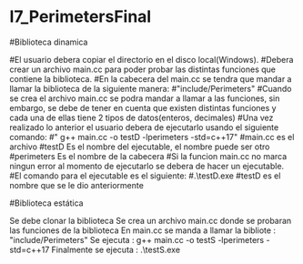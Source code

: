 # I7_PerimetersFinal

#Biblioteca dinamica

#El usuario debera copiar el directorio en el disco local(Windows).
#Debera crear un archivo main.cc para poder probar las distintas funciones que contiene la biblioteca.
#En la cabecera del main.cc se tendra que mandar a llamar la biblioteca de la siguiente manera:
#"include/Perimeters"
#Cuando se crea el archivo main.cc se podra mandar a llamar a las funciones, sin embargo, se debe de tener en cuenta que existen distintas funciones y cada una de ellas tiene 2 tipos de datos(enteros, decimales)
#Una vez realizado lo anterior el usuario debera de ejecutarlo usando el siguiente comando:
#" g++ main.cc -o testD  -lperimeters -std=c++17"
#main.cc es el archivo
#testD Es el nombre del ejecutable, el nombre puede ser otro
#perimeters Es el nombre de la cabecera
#Si la funcion main.cc no marca ningun error al momento de ejecutarlo se debera de hacer un ejecutable.
#El comando para el ejecutable es el siguiente:
#.\testD.exe
#testD es el nombre que se le dio anteriormente

#Biblioteca estática

Se debe clonar la biblioteca 
Se crea un archivo main.cc donde se probaran las funciones de la biblioteca
En main.cc se manda a llamar la bibliote : "include/Perimeters"
Se ejecuta :  g++ main.cc -o testS -lperimeters -std=c++17
Finalmente se ejecuta : .\testS.exe
